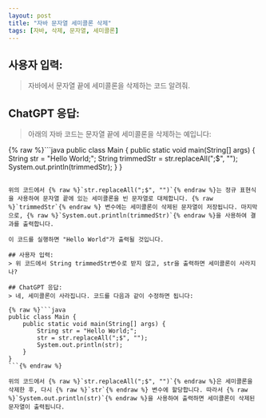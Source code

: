 ```yaml
---
layout: post
title: "자바 문자열 세미콜론 삭제"
tags: [자바, 삭제, 문자열, 세미콜론]
---
```


## 사용자 입력:
> 자바에서 문자열 끝에 세미콜론을 삭제하는 코드 알려줘.

## ChatGPT 응답:
> 아래의 자바 코드는 문자열 끝에 세미콜론을 삭제하는 예입니다:

{% raw %}```java
public class Main {
    public static void main(String[] args) {
        String str = "Hello World;";
        String trimmedStr = str.replaceAll(";$", "");
        System.out.println(trimmedStr);
    }
}
```{% endraw %}

위의 코드에서 {% raw %}`str.replaceAll(";$", "")`{% endraw %}는 정규 표현식을 사용하여 문자열 끝에 있는 세미콜론을 빈 문자열로 대체합니다. {% raw %}`trimmedStr`{% endraw %} 변수에는 세미콜론이 삭제된 문자열이 저장됩니다. 마지막으로, {% raw %}`System.out.println(trimmedStr)`{% endraw %}을 사용하여 결과를 출력합니다.

이 코드를 실행하면 "Hello World"가 출력될 것입니다.

## 사용자 입력:
> 위 코드에서 String trimmedStr변수로 받지 않고, str을 출력하면 세미콜론이 사라지나?

## ChatGPT 응답:
> 네, 세미콜론이 사라집니다. 코드를 다음과 같이 수정하면 됩니다:

{% raw %}```java
public class Main {
    public static void main(String[] args) {
        String str = "Hello World;";
        str = str.replaceAll(";$", "");
        System.out.println(str);
    }
}
```{% endraw %}

위의 코드에서 {% raw %}`str.replaceAll(";$", "")`{% endraw %}은 세미콜론을 삭제한 후, 다시 {% raw %}`str`{% endraw %} 변수에 할당합니다. 따라서 {% raw %}`System.out.println(str)`{% endraw %}을 사용하여 출력하면 세미콜론이 삭제된 문자열이 출력됩니다.

